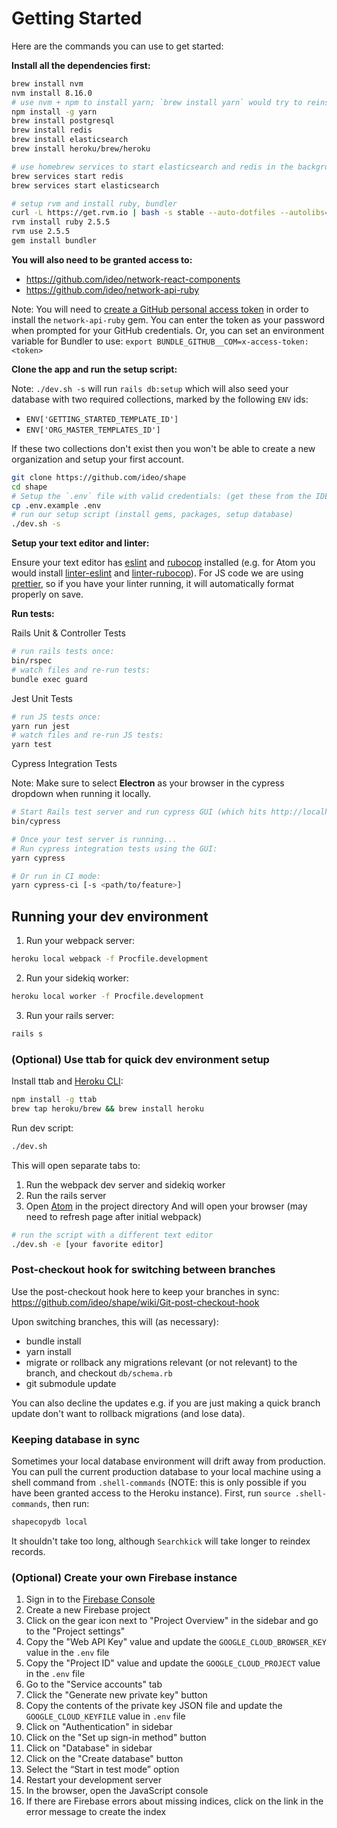 # Getting Started

Here are the commands you can use to get started:

**Install all the dependencies first:**

```sh
brew install nvm
nvm install 8.16.0
# use nvm + npm to install yarn; `brew install yarn` would try to reinstall node
npm install -g yarn
brew install postgresql
brew install redis
brew install elasticsearch
brew install heroku/brew/heroku

# use homebrew services to start elasticsearch and redis in the background
brew services start redis
brew services start elasticsearch

# setup rvm and install ruby, bundler
curl -L https://get.rvm.io | bash -s stable --auto-dotfiles --autolibs=enable --rails
rvm install ruby 2.5.5
rvm use 2.5.5
gem install bundler
```

**You will also need to be granted access to:**

- https://github.com/ideo/network-react-components
- https://github.com/ideo/network-api-ruby

Note: You will need to [create a GitHub personal access token](https://help.github.com/en/articles/creating-a-personal-access-token-for-the-command-line) in order to install the `network-api-ruby` gem. You can  enter the token as your password when prompted for your GitHub credentials. Or, you can set an environment variable for Bundler to use: `export BUNDLE_GITHUB__COM=x-access-token:<token>`

**Clone the app and run the setup script:**

Note: `./dev.sh -s` will run `rails db:setup` which will also seed your database with two required collections, marked by the following `ENV` ids:

- `ENV['GETTING_STARTED_TEMPLATE_ID']`
- `ENV['ORG_MASTER_TEMPLATES_ID']`

If these two collections don't exist then you won't be able to create a new organization and setup your first account.

```sh
git clone https://github.com/ideo/shape
cd shape
# Setup the `.env` file with valid credentials: (get these from the IDEO team)
cp .env.example .env
# run our setup script (install gems, packages, setup database)
./dev.sh -s
```

**Setup your text editor and linter:**

Ensure your text editor has [eslint](https://eslint.org/) and [rubocop](https://rubocop.readthedocs.io/en/latest/) installed (e.g. for Atom you would install [linter-eslint](https://github.com/AtomLinter/linter-eslint) and [linter-rubocop](https://atom.io/packages/linter-rubocop)). For JS code we are using [prettier](https://prettier.io/), so if you have your linter running, it will automatically format properly on save.


**Run tests:**

Rails Unit & Controller Tests

```sh
# run rails tests once:
bin/rspec
# watch files and re-run tests:
bundle exec guard
```

Jest Unit Tests

```sh
# run JS tests once:
yarn run jest
# watch files and re-run JS tests:
yarn test
```

Cypress Integration Tests

Note: Make sure to select **Electron** as your browser in the cypress dropdown when running it locally.

```sh
# Start Rails test server and run cypress GUI (which hits http://localhost:3001)
bin/cypress

# Once your test server is running...
# Run cypress integration tests using the GUI:
yarn cypress

# Or run in CI mode:
yarn cypress-ci [-s <path/to/feature>]
```

## Running your dev environment

1. Run your webpack server:

```sh
heroku local webpack -f Procfile.development
```

2. Run your sidekiq worker:

```sh
heroku local worker -f Procfile.development
```

3. Run your rails server:

```sh
rails s
```

### (Optional) Use ttab for quick dev environment setup

Install ttab and [Heroku CLI](https://devcenter.heroku.com/articles/heroku-cli#download-and-install):

```sh
npm install -g ttab
brew tap heroku/brew && brew install heroku
```

Run dev script:

```sh
./dev.sh
```

This will open separate tabs to:

1. Run the webpack dev server and sidekiq worker
1. Run the rails server
1. Open [Atom](https://atom.io/) in the project directory
   And will open your browser (may need to refresh page after initial webpack)

```sh
# run the script with a different text editor
./dev.sh -e [your favorite editor]
```

### Post-checkout hook for switching between branches

Use the post-checkout hook here to keep your branches in sync:
https://github.com/ideo/shape/wiki/Git-post-checkout-hook

Upon switching branches, this will (as necessary):
 - bundle install
 - yarn install
 - migrate or rollback any migrations relevant (or not relevant) to the branch, and checkout `db/schema.rb`
 - git submodule update

You can also decline the updates e.g. if you are just making a quick branch update don't want to rollback migrations (and lose data).

### Keeping database in sync

Sometimes your local database environment will drift away from production. You can pull the current production database to your local machine using a shell command from `.shell-commands` (NOTE: this is only possible if you have been granted access to the Heroku instance). First, run `source .shell-commands`, then run:

```sh
shapecopydb local
```
It shouldn't take too long, although `Searchkick` will take longer to reindex records.

### (Optional) Create your own Firebase instance

1. Sign in to the [Firebase Console](https://console.firebase.google.com)
1. Create a new Firebase project
1. Click on the gear icon next to "Project Overview" in the sidebar and go to the "Project settings"
1. Copy the "Web API Key" value and update the `GOOGLE_CLOUD_BROWSER_KEY` value in the `.env` file
1. Copy the "Project ID" value and update the `GOOGLE_CLOUD_PROJECT` value in the `.env` file
1. Go to the "Service accounts" tab
1. Click the "Generate new private key" button
1. Copy the contents of the private key JSON file and update the `GOOGLE_CLOUD_KEYFILE` value in `.env` file
1. Click on "Authentication" in sidebar
1. Click on the "Set up sign-in method" button
1. Click on "Database" in sidebar
1. Click on the "Create database" button
1. Select the “Start in test mode” option
1. Restart your development server
1. In the browser, open the JavaScript console
1. If there are Firebase errors about missing indices, click on the link in the error message to create the index
